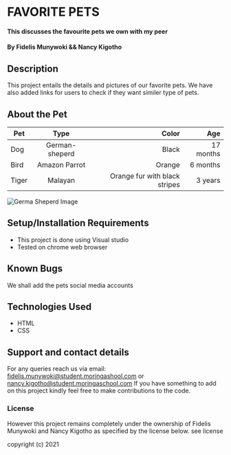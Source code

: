 # FAVORITE PETS
#### This discusses the favourite pets we own with my peer
#### By Fidelis Munywoki && Nancy Kigotho
## Description
This project entails the details and pictures of our favorite pets. We have also added links
for users to check if they want similer type of pets.
## About the Pet
| Pet           | Type          | Color                        |    Age     |
| ------------- |:-------------:| ----------------------------:| ---------: |
| Dog           | German-sheperd| Black                        | 17 months  |
| Bird          | Amazon Parrot | Orange                       | 6 months   |
| Tiger         | Malayan       | Orange fur with black stripes| 3 years    |


![Germa Sheperd Image](https://www.google.com/url?sa=i&url=https%3A%2F%2Fbaiuland.it%2Fhow-not-total-black-german-shepherd-pups-can-born-from-two-total-black-parents%2F&psig=AOvVaw3arFTSa8wYH7zOY7UKzmpB&ust=1623833644856000&source=images&cd=vfe&ved=0CAIQjRxqFwoTCMCOy-6hmfECFQAAAAAdAAAAABAI)

## Setup/Installation Requirements
* This project is done using Visual studio
* Tested on chrome web browser


## Known Bugs
We shall add the pets social media accounts

## Technologies Used

* HTML
* CSS

## Support and contact details
For any queries reach us via email: fidelis.munywoki@student.moringashool.com or nancy.kigotho@student.moringaschool.com
If you have something to add on this project kindly feel free to make contributions to the code.

### License
However this project remains completely under the ownership of Fidelis Munywoki and Nancy Kigotho as specified by the license below. see license

copyright (c) 2021